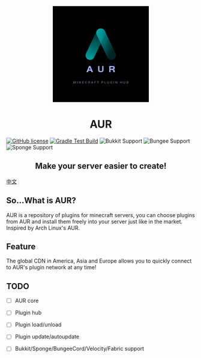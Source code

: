 <div align="center"><img src=".github/AUR.png"></div>

# <center> **AUR** </center>

[![GitHub license](https://img.shields.io/github/license/Minecraft-AUR/AUR?style=flat-square)](https://github.com/Minecraft-AUR/AUR/)
[![Gradle Test Build](https://github.com/Minecraft-AUR/AUR/actions/workflows/GradleTestBuild.yml/badge.svg)](https://github.com/Minecraft-AUR/AUR/actions/workflows/GradleTestBuild.yml)
![Bukkit Support](https://img.shields.io/badge/Bukkit-1.8--1.19-brightgreen)
![Bungee Support](https://img.shields.io/badge/BungeeCord-latest-brightgreen)
![Sponge Support](https://img.shields.io/badge/Sponge-API--8-brightgreen)

##  <center> Make your server easier to create! </center>

[中文](README-ZH.md)

So...What is AUR?
-----
AUR is a repository of plugins for minecraft servers, you can choose plugins from AUR and install them freely into your server just like in the market. Inspired by Arch Linux's AUR.

Feature
-----
The global CDN in America, Asia and Europe allows you to quickly connect to AUR's plugin network at any time!

TODO
-----
- [ ] AUR core

- [ ] Plugin hub

- [ ] Plugin load/unload

- [ ] Plugin update/autoupdate

- [ ] Bukkit/Sponge/BungeeCord/Velocity/Fabric support

